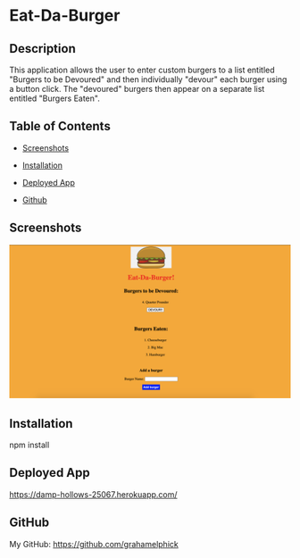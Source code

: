 # Eat-Da-Burger

## Description
This application allows the user to enter custom burgers to a list entitled "Burgers to be Devoured" and then individually "devour" each burger using a button click. The "devoured" burgers then appear on a separate list entitled "Burgers Eaten".

## Table of Contents
* [Screenshots](#screenshots)

* [Installation](#installation)

* [Deployed App](#deployed-app)

* [Github](#github)

## Screenshots

<img src="./screenshots/new-burger.png" alt="screenshot of the working application">

## Installation
npm install

## Deployed App
 https://damp-hollows-25067.herokuapp.com/

## GitHub
My GitHub: https://github.com/grahamelphick
